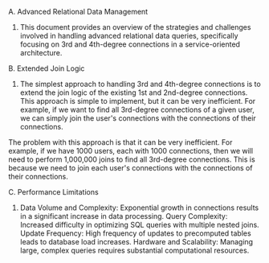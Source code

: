 A. Advanced Relational Data Management

1. This document provides an overview of the strategies and challenges involved in handling advanced relational data queries, specifically focusing on 3rd and 4th-degree connections in a service-oriented architecture.

B. Extended Join Logic

1. The simplest approach to handling 3rd and 4th-degree connections is to extend the join logic of the existing 1st and 2nd-degree connections. This approach is simple to implement, but it can be very inefficient. For example, if we want to find all 3rd-degree connections of a given user, we can simply join the user's connections with the connections of their connections.

The problem with this approach is that it can be very inefficient. For example, if we have 1000 users, each with 1000 connections, then we will need to perform 1,000,000 joins to find all 3rd-degree connections. This is because we need to join each user's connections with the connections of their connections.

C. Performance Limitations

1. Data Volume and Complexity: Exponential growth in connections results in a significant increase in data processing.
Query Complexity: Increased difficulty in optimizing SQL queries with multiple nested joins.
Update Frequency: High frequency of updates to precomputed tables leads to database load increases.
Hardware and Scalability: Managing large, complex queries requires substantial computational resources.
